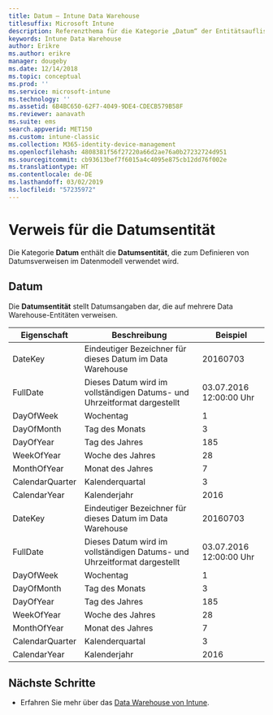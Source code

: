 ```yaml
---
title: Datum – Intune Data Warehouse
titlesuffix: Microsoft Intune
description: Referenzthema für die Kategorie „Datum“ der Entitätsauflistungen in der Intune Data Warehouse-API.
keywords: Intune Data Warehouse
author: Erikre
ms.author: erikre
manager: dougeby
ms.date: 12/14/2018
ms.topic: conceptual
ms.prod: ''
ms.service: microsoft-intune
ms.technology: ''
ms.assetid: 6B4BC650-62F7-4049-9DE4-CDECB579B58F
ms.reviewer: aanavath
ms.suite: ems
search.appverid: MET150
ms.custom: intune-classic
ms.collection: M365-identity-device-management
ms.openlocfilehash: 4808381f56f27220a66d2ae76a0b27232724d951
ms.sourcegitcommit: cb93613bef7f6015a4c4095e875cb12dd76f002e
ms.translationtype: HT
ms.contentlocale: de-DE
ms.lasthandoff: 03/02/2019
ms.locfileid: "57235972"
---
```

# <a name="reference-for-date-entity"></a>Verweis für die Datumsentität

Die Kategorie **Datum** enthält die **Datumsentität**, die zum Definieren von Datumsverweisen im Datenmodell verwendet wird.

## <a name="date"></a>Datum

Die **Datumsentität** stellt Datumsangaben dar, die auf mehrere Data Warehouse-Entitäten verweisen.


|    Eigenschaft     |                      Beschreibung                       |       Beispiel        |
|-----------------|--------------------------------------------------------|----------------------|
|     DateKey     | Eindeutiger Bezeichner für dieses Datum im Data Warehouse |       20160703       |
|    FullDate     |    Dieses Datum wird im vollständigen Datums- und Uhrzeitformat dargestellt     | 03.07.2016 12:00:00 Uhr |
|    DayOfWeek    |                      Wochentag                       |          1           |
|   DayOfMonth    |                      Tag des Monats                      |          3           |
|    DayOfYear    |                      Tag des Jahres                       |         185          |
|   WeekOfYear    |                      Woche des Jahres                      |          28          |
|   MonthOfYear   |                   Monat des Jahres                    |          7           |
| CalendarQuarter |                    Kalenderquartal                    |          3           |
|  CalendarYear   |                     Kalenderjahr                      |         2016         |
|     DateKey     | Eindeutiger Bezeichner für dieses Datum im Data Warehouse |       20160703       |
|    FullDate     |    Dieses Datum wird im vollständigen Datums- und Uhrzeitformat dargestellt     | 03.07.2016 12:00:00 Uhr |
|    DayOfWeek    |                      Wochentag                       |          1           |
|   DayOfMonth    |                      Tag des Monats                      |          3           |
|    DayOfYear    |                      Tag des Jahres                       |         185          |
|   WeekOfYear    |                      Woche des Jahres                      |          28          |
|   MonthOfYear   |                   Monat des Jahres                    |          7           |
| CalendarQuarter |                    Kalenderquartal                    |          3           |
|  CalendarYear   |                     Kalenderjahr                      |         2016         |

## <a name="next-steps"></a>Nächste Schritte

- Erfahren Sie mehr über das [Data Warehouse von Intune](reports-nav-create-intune-reports.md).
